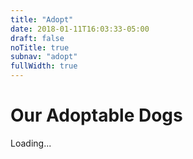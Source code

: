 ```yaml
---
title: "Adopt"
date: 2018-01-11T16:03:33-05:00
draft: false
noTitle: true
subnav: "adopt"
fullWidth: true
---
```


<div data-asm="pet-listings" class="container container-large">
	<h1>Our Adoptable Dogs</h1>
	<p>Loading...</p>
</div>
